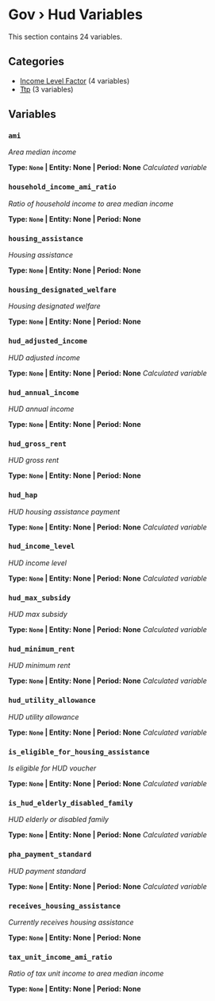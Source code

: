 # Gov › Hud Variables

This section contains 24 variables.

## Categories

- [Income Level Factor](income_level_factor/index.md) (4 variables)
- [Ttp](ttp/index.md) (3 variables)

## Variables

### `ami`
*Area median income*

**Type: `None` | Entity: None | Period: None**
*Calculated variable*

### `household_income_ami_ratio`
*Ratio of household income to area median income*

**Type: `None` | Entity: None | Period: None**

### `housing_assistance`
*Housing assistance*

**Type: `None` | Entity: None | Period: None**

### `housing_designated_welfare`
*Housing designated welfare*

**Type: `None` | Entity: None | Period: None**

### `hud_adjusted_income`
*HUD adjusted income*

**Type: `None` | Entity: None | Period: None**
*Calculated variable*

### `hud_annual_income`
*HUD annual income*

**Type: `None` | Entity: None | Period: None**

### `hud_gross_rent`
*HUD gross rent*

**Type: `None` | Entity: None | Period: None**

### `hud_hap`
*HUD housing assistance payment*

**Type: `None` | Entity: None | Period: None**
*Calculated variable*

### `hud_income_level`
*HUD income level*

**Type: `None` | Entity: None | Period: None**
*Calculated variable*

### `hud_max_subsidy`
*HUD max subsidy*

**Type: `None` | Entity: None | Period: None**
*Calculated variable*

### `hud_minimum_rent`
*HUD minimum rent*

**Type: `None` | Entity: None | Period: None**
*Calculated variable*

### `hud_utility_allowance`
*HUD utility allowance*

**Type: `None` | Entity: None | Period: None**
*Calculated variable*

### `is_eligible_for_housing_assistance`
*Is eligible for HUD voucher*

**Type: `None` | Entity: None | Period: None**
*Calculated variable*

### `is_hud_elderly_disabled_family`
*HUD elderly or disabled family*

**Type: `None` | Entity: None | Period: None**
*Calculated variable*

### `pha_payment_standard`
*HUD payment standard*

**Type: `None` | Entity: None | Period: None**
*Calculated variable*

### `receives_housing_assistance`
*Currently receives housing assistance*

**Type: `None` | Entity: None | Period: None**

### `tax_unit_income_ami_ratio`
*Ratio of tax unit income to area median income*

**Type: `None` | Entity: None | Period: None**
